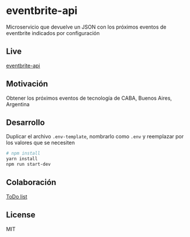 # eventbrite-api

Microservicio que devuelve un JSON con los próximos eventos de eventbrite indicados por configuración

## Live

[eventbrite-api](https://eventbrite-api.now.sh/)

## Motivación

Obtener los próximos eventos de tecnología de CABA, Buenos Aires, Argentina

## Desarrollo

Duplicar el archivo `.env-template`, nombrarlo como `.env` y reemplazar por los valores que se necesiten

```bash
# npm install
yarn install
npm run start-dev
```

## Colaboración

[ToDo list](https://github.com/meetupjs-ar/eventbrite-api/projects/1)

## License

MIT
